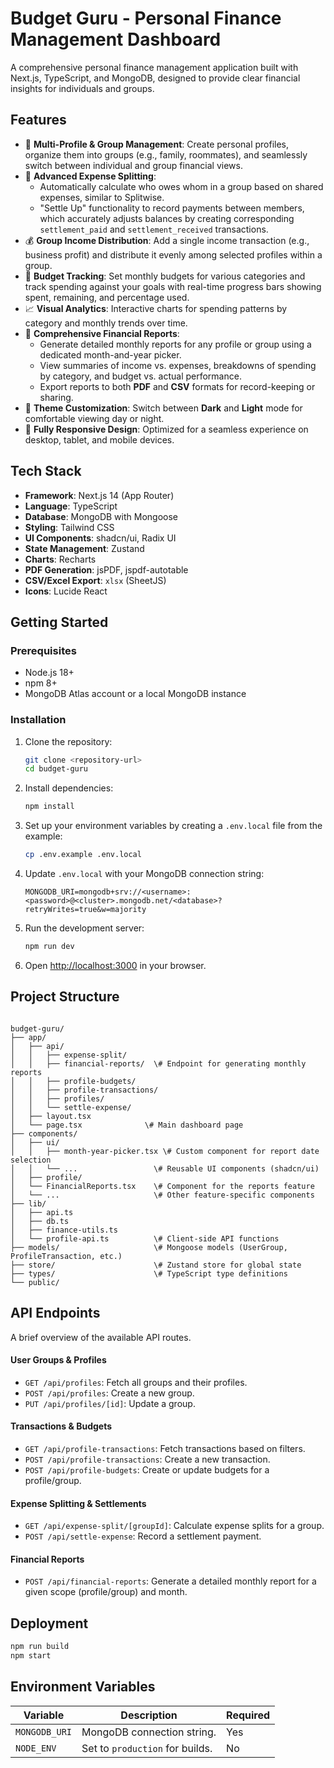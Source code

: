 # Budget Guru - Personal Finance Management Dashboard

A comprehensive personal finance management application built with Next.js, TypeScript, and MongoDB, designed to provide clear financial insights for individuals and groups.

## Features

-   👤 **Multi-Profile & Group Management**: Create personal profiles, organize them into groups (e.g., family, roommates), and seamlessly switch between individual and group financial views.
-   🤝 **Advanced Expense Splitting**:
    -   Automatically calculate who owes whom in a group based on shared expenses, similar to Splitwise.
    -   "Settle Up" functionality to record payments between members, which accurately adjusts balances by creating corresponding `settlement_paid` and `settlement_received` transactions.
-   💰 **Group Income Distribution**: Add a single income transaction (e.g., business profit) and distribute it evenly among selected profiles within a group.
-   🎯 **Budget Tracking**: Set monthly budgets for various categories and track spending against your goals with real-time progress bars showing spent, remaining, and percentage used.
-   📈 **Visual Analytics**: Interactive charts for spending patterns by category and monthly trends over time.
-   📄 **Comprehensive Financial Reports**:
    -   Generate detailed monthly reports for any profile or group using a dedicated month-and-year picker.
    -   View summaries of income vs. expenses, breakdowns of spending by category, and budget vs. actual performance.
    -   Export reports to both **PDF** and **CSV** formats for record-keeping or sharing.
-   🎨 **Theme Customization**: Switch between **Dark** and **Light** mode for comfortable viewing day or night.
-   📱 **Fully Responsive Design**: Optimized for a seamless experience on desktop, tablet, and mobile devices.

## Tech Stack

-   **Framework**: Next.js 14 (App Router)
-   **Language**: TypeScript
-   **Database**: MongoDB with Mongoose
-   **Styling**: Tailwind CSS
-   **UI Components**: shadcn/ui, Radix UI
-   **State Management**: Zustand
-   **Charts**: Recharts
-   **PDF Generation**: jsPDF, jspdf-autotable
-   **CSV/Excel Export**: `xlsx` (SheetJS)
-   **Icons**: Lucide React

## Getting Started

### Prerequisites

-   Node.js 18+
-   npm 8+
-   MongoDB Atlas account or a local MongoDB instance

### Installation

1.  Clone the repository:
    ```bash
    git clone <repository-url>
    cd budget-guru
    ```

2.  Install dependencies:
    ```bash
    npm install
    ```

3.  Set up your environment variables by creating a `.env.local` file from the example:
    ```bash
    cp .env.example .env.local
    ```

4.  Update `.env.local` with your MongoDB connection string:
    ```env
    MONGODB_URI=mongodb+srv://<username>:<password>@<cluster>.mongodb.net/<database>?retryWrites=true&w=majority
    ```

5.  Run the development server:
    ```bash
    npm run dev
    ```

6.  Open [http://localhost:3000](http://localhost:3000) in your browser.

## Project Structure

````

budget-guru/
├── app/
│   ├── api/
│   │   ├── expense-split/
│   │   ├── financial-reports/  \# Endpoint for generating monthly reports
│   │   ├── profile-budgets/
│   │   ├── profile-transactions/
│   │   ├── profiles/
│   │   └── settle-expense/
│   ├── layout.tsx
│   └── page.tsx              \# Main dashboard page
├── components/
│   ├── ui/
│   │   ├── month-year-picker.tsx \# Custom component for report date selection
│   │   └── ...                 \# Reusable UI components (shadcn/ui)
│   ├── profile/
│   └── FinancialReports.tsx    \# Component for the reports feature
│   └── ...                     \# Other feature-specific components
├── lib/
│   ├── api.ts
│   ├── db.ts
│   ├── finance-utils.ts
│   └── profile-api.ts          \# Client-side API functions
├── models/                     \# Mongoose models (UserGroup, ProfileTransaction, etc.)
├── store/                      \# Zustand store for global state
├── types/                      \# TypeScript type definitions
└── public/

````

## API Endpoints

A brief overview of the available API routes.

#### User Groups & Profiles

-   `GET /api/profiles`: Fetch all groups and their profiles.
-   `POST /api/profiles`: Create a new group.
-   `PUT /api/profiles/[id]`: Update a group.

#### Transactions & Budgets

-   `GET /api/profile-transactions`: Fetch transactions based on filters.
-   `POST /api/profile-transactions`: Create a new transaction.
-   `POST /api/profile-budgets`: Create or update budgets for a profile/group.

#### Expense Splitting & Settlements

-   `GET /api/expense-split/[groupId]`: Calculate expense splits for a group.
-   `POST /api/settle-expense`: Record a settlement payment.

#### Financial Reports

-   `POST /api/financial-reports`: Generate a detailed monthly report for a given scope (profile/group) and month.

## Deployment

```bash
npm run build
npm start
````

## Environment Variables

| Variable      | Description                 | Required |
| ------------- | --------------------------- | -------- |
| `MONGODB_URI` | MongoDB connection string.  | Yes      |
| `NODE_ENV`    | Set to `production` for builds. | No       |

```
```